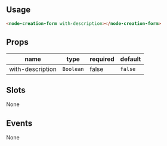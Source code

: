 ## Usage

```html
<node-creation-form with-description></node-creation-form>
```

## Props

| name | type | required | default |
| ---- | ---- | -------- | ------- |
| with-description | `Boolean` | false | `false` |

## Slots

None

## Events

None
